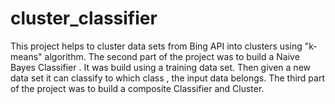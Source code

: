 cluster_classifier
==================

This project helps to cluster data sets from Bing API into clusters using "k-means" algorithm. The second part of the project was to build a Naive Bayes Classifier . It was build using a training data set. Then given a new data set it can classify to which class , the input data belongs. The third part of the project was to build a composite Classifier and Cluster. 
